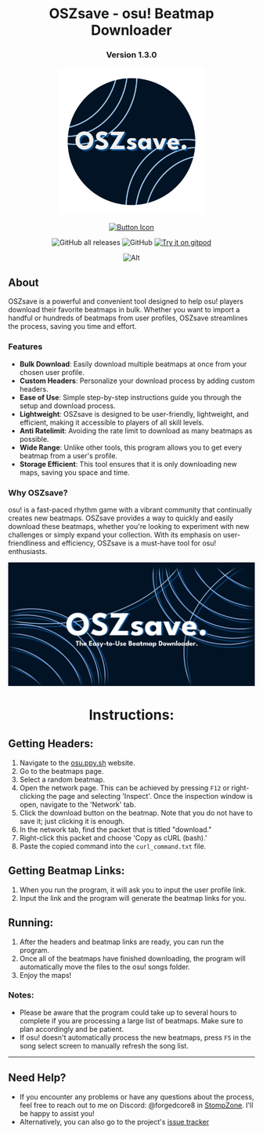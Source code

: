 <div align=center>
    
# OSZsave - osu! Beatmap Downloader
### Version 1.3.0

<img src="readme/oszsave.png"
           alt="OSZsave logo"
             style="height: 300px; width: auto;" />
             
[![Button Icon]][Link]

[Button Icon]: https://img.shields.io/badge/Installation-0b5394?style=for-the-badge&logoColor=white&logo=DocuSign

[Link]: https://github.com/ForgedCore8/OSZsave/releases/latest/download/oszsave.exe

![GitHub all releases](https://img.shields.io/github/downloads/ForgedCore8/OSZsave/total) ![GitHub](https://img.shields.io/github/license/ForgedCore8/OSZsave) [![Try it on gitpod](https://img.shields.io/badge/try-on%20gitpod-brightgreen.svg)](https://gitpod.io/#https://github.com/ForgedCore8/OSZsave)

![Alt](https://repobeats.axiom.co/api/embed/1da7c935726e07d16ffc00d3ab4287d8afa5f817.svg "Repobeats analytics image")
</div>
   
## About

OSZsave is a powerful and convenient tool designed to help osu! players download their favorite beatmaps in bulk. Whether you want to import a handful or hundreds of beatmaps from user profiles, OSZsave streamlines the process, saving you time and effort.

### Features
- **Bulk Download**: Easily download multiple beatmaps at once from your chosen user profile.
- **Custom Headers**: Personalize your download process by adding custom headers.
- **Ease of Use**: Simple step-by-step instructions guide you through the setup and download process.
- **Lightweight**: OSZsave is designed to be user-friendly, lightweight, and efficient, making it accessible to players of all skill levels.
- **Anti Ratelimit**: Avoiding the rate limit to download as many beatmaps as possible.
- **Wide Range**: Unlike other tools, this program allows you to get every beatmap from a user's profile.
- **Storage Efficient**: This tool ensures that it is only downloading new maps, saving you space and time.

### Why OSZsave?
osu! is a fast-paced rhythm game with a vibrant community that continually creates new beatmaps. OSZsave provides a way to quickly and easily download these beatmaps, whether you're looking to experiment with new challenges or simply expand your collection. With its emphasis on user-friendliness and efficiency, OSZsave is a must-have tool for osu! enthusiasts.

<img src="readme/OSZbanner-lite.png"
           alt="OSZ Banner"/>
<div align=center>
    
# Instructions:
</div>

## Getting Headers:

1. Navigate to the [osu.ppy.sh](https://osu.ppy.sh) website.
2. Go to the beatmaps page.
3. Select a random beatmap.
4. Open the network page. This can be achieved by pressing `F12` or right-clicking the page and selecting 'Inspect'. Once the inspection window is open, navigate to the 'Network' tab.
5. Click the download button on the beatmap. Note that you do not have to save it; just clicking it is enough.
6. In the network tab, find the packet that is titled "download."
7. Right-click this packet and choose 'Copy as cURL (bash).'
8. Paste the copied command into the `curl_command.txt` file.

## Getting Beatmap Links:

1. When you run the program, it will ask you to input the user profile link.
2. Input the link and the program will generate the beatmap links for you.

## Running:

1. After the headers and beatmap links are ready, you can run the program.
2. Once all of the beatmaps have finished downloading, the program will automatically move the files to the osu! songs folder.
3. Enjoy the maps!

### Notes:
- Please be aware that the program could take up to several hours to complete if you are processing a large list of beatmaps. Make sure to plan accordingly and be patient.
- If osu! doesn't automatically process the new beatmaps, press `F5` in the song select screen to manually refresh the song list.

---

## Need Help?
- If you encounter any problems or have any questions about the process, feel free to reach out to me on Discord: @forgedcore8 in [StompZone](https://discord.io/stomp). I'll be happy to assist you!
- Alternatively, you can also go to the project's [issue tracker](https://github.com/ForgedCore8/OSZsave/issues)

